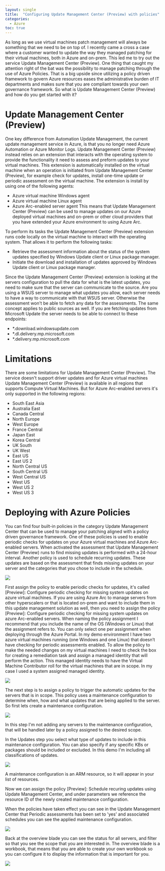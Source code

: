 ```yaml
---
layout: single
title:  "Configuring Update Management Center (Preview) with policies"
categories: 
  - Azure
toc: true
---
```

As long as we use virtual machines patch management will always be something that we need to be on top of. I recently came a cross a case where a customer wanted to update the way they managed patching for their virtual machines, both in Azure and on-prem. This led me to try out the service Update Management Center (Preview). One thing that caught my attention right of the bat was the possibility to manage patching through the use of Azure Policies. That is a big upside since utilizing a policy driven framework to govern Azure resources eases the administrative burden of IT departments and makes sure that you are compliant towards your own governance framework.
So what is Update Management Center (Preview) and how do you get started with it? 

# Update Management Center (Preview)
One key difference from Automation Update Management, the current update management service in Azure, is that you no longer need Azure Automation or Azure Monitor Logs. Update Management Center (Preview) instead relies on an extension that interacts with the operating system to provide the functionality it need to assess and preform updates to your virtual machines. This extension is automatically installed on the virtual machine when an operation is initiated from Update Management Center (Preview), for example check for updates, install one-time update or periodic assessment on the virtual machine. The extension is install by using one of the following agents: 
- Azure virtual machine Windows agent
- Azure virtual machine Linux agent
- Azure Arc-enabled server agent
This means that Update Management Center (Preview) can be used to manage updates on our Azure deployed virtual machines and on-prem or other cloud providers that you have extended your Azure environment to using Azure Arc. 

To perform its tasks the Update Management Center (Preview) extension runs code locally on the virtual machine to interact with the operating system. That allows it to perform the following tasks: 
- Retrieve the assessment information about the status of the system updates specified by Windows Update client or Linux package manager.
- Initiate the download and installation of updates approved by Windows Update client or Linux package manager. 

Since the Update Management Center (Preview) extension is looking at the servers configuration to pull the data for what is the latest updates, you need to make sure that the server can communicate to the source. Are you using a WSUS server to manage what updates you allow, each server needs to have a way to communicate with that WSUS server. Otherwise the assessment won't be able to fetch any data for the assessments. The same concept applies to public sources as well. If you are fetching updates from Microsoft Update the server needs to be able to connect to these endpoints:
- *.download.windowsupdate.com
- *.dl.delivery.mp.microsoft.com
- *.delivery.mp.microsoft.com

# Limitations
There are some limitations for Update Management Center (Preview). The service doesn't support driver updates and for Azure virtual machines Update Management Center (Preview) is available in all regions that supports Compute Virtual Machines. But for Azure Arc-enabled servers it's only supported in the following regions:
- South East Asia
- Australia East
- Canada Central
- North Europe
- West Europe
- France Central
- Japan East
- Korea Central
- UK South
- UK West
- East US
- East US 2
- North Central US
- South Central US
- West Central US
- West US
- West US 2
- West US 3

# Deploying with Azure Policies
You can find four built-in policies in the category Update Management Center that can be used to manage your patching aligned with a policy driven governance framework. One of these policies is used to enable periodic checks for updates on your Azure virtual machines and Azure Arc-enabled servers. When activated the assessment that Update Management Center (Preview) runs to find missing updates is performed with a 24-hour interval. Another policy is used to schedule recurring updates. These updates are based on the assessment that finds missing updates on your server and the categories that you chose to include in the schedule. 

![](/assets/img/umc-policies.png)

First assign the policy to enable periodic checks for updates, it's called [Preview]: Configure periodic checking for missing system updates on azure virtual machines. If you are using Azure Arc to manage servers from other hyperscalers or that is located on-prem and want to include them in this update management solution as well, then you need to assign the policy [Preview]: Configure periodic checking for missing system updates on azure Arc-enabled servers. When naming the policy assignment I recommend that you include the name of the OS (Windows or Linux) that the assignment refers to. You can only select one per assignment when deploying through the Azure Portal. In my demo environment I have two azure virtual machines running (one Windows and one Linux) that doesn’t have checking for periodic assessments enabled. To allow the policy to make the needed changes on my virtual machines I need to check the box for creating a remediation task and assign a managed identity that will perform the action. This managed identity needs to have the Virtual Machine Contributor roll for the virtual machines that are in scope. In my case I used a system assigned managed identity.

![](/assets/img/umc-policies-assignment.png)

The next step is to assign a policy to trigger the automatic updates for the servers that is in scope. This policy uses a maintenance configuration to determine when, how and what updates that are being applied to the server. So first lets create a maintenance configuration. 

![](/assets/img/umc-maintenance-configuration.png)

In this step I'm not adding any servers to the maintenance configuration, that will be handled later by a policy assigned to the desired scope. 

In the Updates step you select what type of updates to include in this maintenance configuration. You can also specify if any specific KBs or packages should be included or excluded. In this demo I'm including all classifications of updates.

![](/assets/img/umc-maintenance-configuration-updates.png)

A maintenance configuration is an ARM resource, so it will appear in your list of resources. 

Now we can assign the policy [Preview]: Schedule recuring updates using Update Management Center, and under parameters we reference the resource ID of the newly created maintenance configuration. 

When the policies have taken effect you can see in the Update Management Center that Periodic assessments has been set to 'yes' and associated schedules you can see the applied maintenance configuration.

![](/assets/img/umc-machines.png)

Back at the overview blade you can see the status for all servers, and filter so that you see the scope that you are interested in. The overview blade is a workbook, that means that you are able to create your own workbook so you can configure it to display the information that is important for you. 

![](/assets/img/umc-overview.png)

